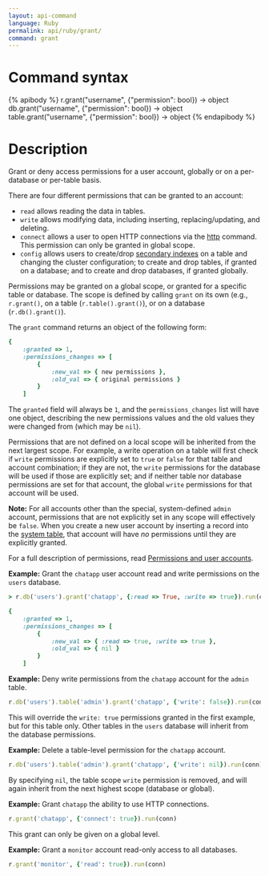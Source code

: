 ```yaml
---
layout: api-command
language: Ruby
permalink: api/ruby/grant/
command: grant
---
```


# Command syntax #

{% apibody %}
r.grant("username", {"permission": bool}) &rarr; object
db.grant("username", {"permission": bool}) &rarr; object
table.grant("username", {"permission": bool}) &rarr; object
{% endapibody %}

# Description #

Grant or deny access permissions for a user account, globally or on a per-database or per-table basis.

There are four different permissions that can be granted to an account:

* `read` allows reading the data in tables.
* `write` allows modifying data, including inserting, replacing/updating, and deleting.
* `connect` allows a user to open HTTP connections via the [http][] command. This permission can only be granted in global scope.
* `config` allows users to create/drop [secondary indexes][si] on a table and changing the cluster configuration; to create and drop tables, if granted on a database; and to create and drop databases, if granted globally.

[si]: /docs/secondary-indexes/
[http]: /api/ruby/http

Permissions may be granted on a global scope, or granted for a specific table or database. The scope is defined by calling `grant` on its own (e.g., `r.grant()`, on a table (`r.table().grant()`), or on a database (`r.db().grant()`).

The `grant` command returns an object of the following form:

```rb
{
    :granted => 1,
    :permissions_changes => [
        {
            :new_val => { new permissions },
            :old_val => { original permissions }
        }
    ]
```

The `granted` field will always be `1`, and the `permissions_changes` list will have one object, describing the new permissions values and the old values they were changed from (which may be `nil`).

Permissions that are not defined on a local scope will be inherited from the next largest scope. For example, a write operation on a table will first check if `write` permissions are explicitly set to `true` or `false` for that table and account combination; if they are not, the `write` permissions for the database will be used if those are explicitly set; and if neither table nor database permissions are set for that account, the global `write` permissions for that account will be used.

__Note:__ For all accounts other than the special, system-defined `admin` account, permissions that are not explicitly set in any scope will effectively be `false`. When you create a new user account by inserting a record into the [system table][st], that account will have _no_ permissions until they are explicitly granted.

[st]: /docs/system-tables/#users

For a full description of permissions, read [Permissions and user accounts][pa].

[pa]: /docs/permissions-and-accounts/

__Example:__ Grant the `chatapp` user account read and write permissions on the `users` database.

```rb
> r.db('users').grant('chatapp', {:read => True, :write => true}).run(conn)

{
    :granted => 1,
    :permissions_changes => [
        {
            :new_val => { :read => true, :write => true },
            :old_val => { nil }
        }
    ]
```

__Example:__ Deny write permissions from the `chatapp` account for the `admin` table.

```rb
r.db('users').table('admin').grant('chatapp', {'write': false}).run(conn)
```

This will override the `write: true` permissions granted in the first example, but for this table only. Other tables in the `users` database will inherit from the database permissions.

__Example:__ Delete a table-level permission for the `chatapp` account.

```rb
r.db('users').table('admin').grant('chatapp', {'write': nil}).run(conn)
```

By specifying `nil`, the table scope `write` permission is removed, and will again inherit from the next highest scope (database or global).

__Example:__ Grant `chatapp` the ability to use HTTP connections.

```rb
r.grant('chatapp', {'connect': true}).run(conn)
```

This grant can only be given on a global level.


__Example:__ Grant a `monitor` account read-only access to all databases.

```rb
r.grant('monitor', {'read': true}).run(conn)
```
